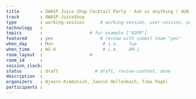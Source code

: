 ```yaml
---
title        : OWASP Juice Shop Cocktail Party - Ask us anything ( AUA )
track        : OWASP-JuiceShop
type         : working-session      # working-session, user-session, product-session
technology   :
topics       :                  # for example ["GDPR"]
featured     : yes                  # review with summit team "yes"
when_day     : Mon                   # i.e.    Tue
when_time    : WS-4                  # i.e.    AM-1
room_layout  :                  #
room_id      :
session_slack:
status       : draft              # draft, review-content, done
description  :
organizers   : Bjoern Kimminich, Jannik Hollenbach, Timo Pagel
participants :
---
```


<!--(add intro)

## WHY

(...)

## What

(...)

## Outcomes

(...)

## References

(...)


## Previous-->
